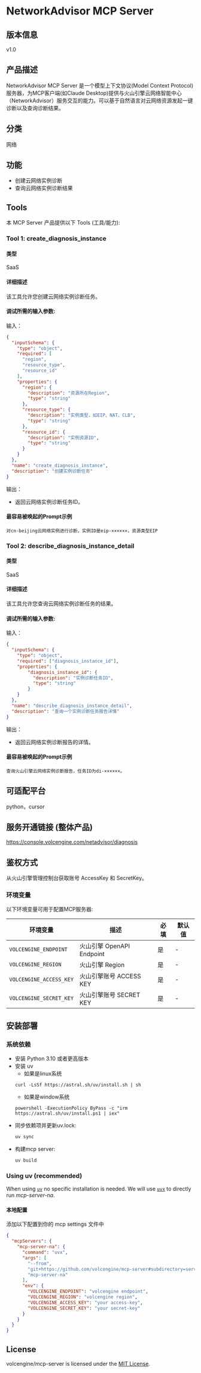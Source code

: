# NetworkAdvisor MCP Server 

## 版本信息
v1.0

## 产品描述

NetworkAdvisor MCP Server 是一个模型上下文协议(Model Context Protocol)服务器，为MCP客户端(如Claude Desktop)提供与火山引擎云网络智能中心（NetworkAdvisor）服务交互的能力。可以基于自然语言对云网络资源发起一键诊断以及查询诊断结果。

## 分类
网络

## 功能

- 创建云网络实例诊断
- 查询云网络实例诊断结果

## Tools
本 MCP Server 产品提供以下 Tools (工具/能力):

### Tool 1: create_diagnosis_instance

#### 类型

SaaS

#### 详细描述

该工具允许您创建云网络实例诊断任务。

#### 调试所需的输入参数:

输入：

```json 
{
  "inputSchema": {
    "type": "object",
    "required": [
      "region",
      "resource_type",
      "resource_id"
    ],
    "properties": {
      "region": {
        "description": "资源所在Region",
        "type": "string"
      },
      "resource_type": {
        "description": "实例类型，如EIP、NAT、CLB",
        "type": "string"
      },
      "resource_id": {
        "description": "实例资源ID",
        "type": "string"
      }
    }
  },
  "name": "create_diagnosis_instance",
  "description": "创建实例诊断任务"
}
```

输出：

- 返回云网络实例诊断任务ID。

#### 最容易被唤起的Prompt示例

```
对cn-beijing云网络实例进行诊断，实例ID是eip-××××××，资源类型EIP
```

### Tool 2: describe_diagnosis_instance_detail

#### 类型

SaaS

#### 详细描述

该工具允许您查询云网络实例诊断任务的结果。

#### 调试所需的输入参数:

输入：

```json 
{
  "inputSchema": {
    "type": "object",
    "required": ["diagnosis_instance_id"],
    "properties": {
        "diagnosis_instance_id": {
          "description": "实例诊断任务ID",
          "type": "string"
        }
    }
  },
  "name": "describe_diagnosis_instance_detail",
  "description": "查询一个实例诊断任务报告详情"
}
```

输出：

- 返回云网络实例诊断报告的详情。

#### 最容易被唤起的Prompt示例

```
查询火山引擎云网络实例诊断报告，任务ID为di-××××××。
```

## 可适配平台

python，cursor

## 服务开通链接 (整体产品)

<https://console.volcengine.com/netadvisor/diagnosis>

## 鉴权方式

从火山引擎管理控制台获取账号 AccessKey 和 SecretKey。

### 环境变量

以下环境变量可用于配置MCP服务器:

| 环境变量                    | 描述                    | 必填 | 默认值 |
|-------------------------|-----------------------|----|-----|
| `VOLCENGINE_ENDPOINT`   | 火山引擎 OpenAPI Endpoint | 是  | -   |
| `VOLCENGINE_REGION`     | 火山引擎 Region           | 是  | -   |
| `VOLCENGINE_ACCESS_KEY` | 火山引擎账号 ACCESS KEY     | 是  | -   |
| `VOLCENGINE_SECRET_KEY` | 火山引擎账号 SECRET KEY     | 是  | -   |

## 安装部署

### 系统依赖

- 安装 Python 3.10 或者更高版本
- 安装 uv
    - 如果是linux系统
  ```
  curl -LsSf https://astral.sh/uv/install.sh | sh
  ```
    - 如果是window系统
  ```
  powershell -ExecutionPolicy ByPass -c "irm https://astral.sh/uv/install.ps1 | iex"
  ```
- 同步依赖项并更新uv.lock:
  ```bash
  uv sync
  ```
- 构建mcp server:
  ```bash
  uv build
  ```

### Using uv (recommended)

When using [`uv`](https://docs.astral.sh/uv/) no specific installation is needed. We will
use [`uvx`](https://docs.astral.sh/uv/guides/tools/) to directly run *mcp-server-na*.

#### 本地配置

添加以下配置到你的 mcp settings 文件中

```json
{
  "mcpServers": {
    "mcp-server-na": {
      "command": "uvx",
      "args": [
        "--from",
        "git+https://github.com/volcengine/mcp-server#subdirectory=server/mcp_server_na",
        "mcp-server-na"
      ],
      "env": {
        "VOLCENGINE_ENDPOINT": "volcengine endpoint",
        "VOLCENGINE_REGION": "volcengine region",
        "VOLCENGINE_ACCESS_KEY": "your access-key",
        "VOLCENGINE_SECRET_KEY": "your secret-key"
      }
    }
  }
}
```

## License

volcengine/mcp-server is licensed under the [MIT License](https://github.com/volcengine/mcp-server/blob/main/LICENSE).
